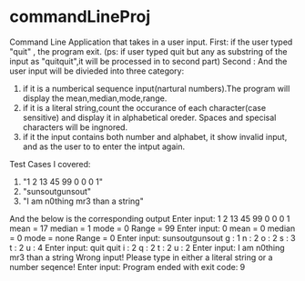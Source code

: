# commandLineProj
Command Line Application that takes in a user input. 
First:
if the user typed "quit" , the program exit. (ps: if user typed quit but any as substring of the input as  "quitquit",it will be processed in to second part)
Second :
And the user input will be divieded into three category:
1. if it is a numberical sequence input(nartural numbers).The program will display the mean,median,mode,range.
2. if it is a literal string,count the occurance of each character(case sensitive) and display it in alphabetical oreder. Spaces and specisal characters will be ingnored. 
3. if it the input contains both number and alphabet, it show invalid input, and as the user to to enter the intput again.


Test Cases I covered:
1. "1 2 13 45 99 0 0 0 1"
2. "sunsoutgunsout"
3. "I am n0thing mr3 than a string"

And the below is the corresponding output
Enter input: 
1 2 13 45 99 0 0 0 1
mean = 17
median = 1
mode = 0
Range = 99
Enter input: 
0
mean = 0
median = 0
mode = none 
Range = 0
Enter input: 
sunsoutgunsout
g : 1
n : 2
o : 2
s : 3
t : 2
u : 4
Enter input: 
quit quit
i : 2
q : 2
t : 2
u : 2
Enter input: 
I am n0thing mr3 than a string
Wrong input! Please type in either a literal string or a number seqence!
Enter input: 
Program ended with exit code: 9
